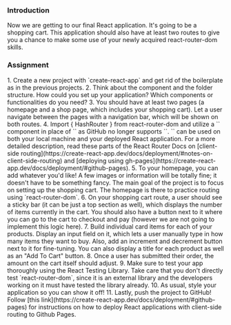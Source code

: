 ### Introduction

Now we are getting to our final React application. It's going to be a shopping cart.
This application should also have at least two routes to give you a chance to make some use of your newly acquired react-router-dom skills.

### Assignment

<div class="lesson-content__panel" markdown="1">
1. Create a new project with `create-react-app` and get rid of the boilerplate as in the previous projects.
2. Think about the component and the folder structure. How could you set up your application? Which components or functionalities do you need?
3. You should have at least two pages (a homepage and a shop page, which includes your shopping cart). Let a user navigate between the pages with a navigation bar, which will be shown on both routes.
4. Import { HashRouter } from react-router-dom and utilize a `<HashRouter />` component in place of `<BrowserRouter />` as GitHub no longer supports `<BrowserRouter />`. `<HashRouter />` can be used on both your local machine and your deployed React application. For a more detailed description, read these parts of the React Router Docs on [client-side routing](https://create-react-app.dev/docs/deployment/#notes-on-client-side-routing) and [deploying using gh-pages](https://create-react-app.dev/docs/deployment/#github-pages).
5. To your homepage, you can add whatever you'd like! A few images or information will be totally fine; it doesn't have to be something fancy. The main goal of the project is to focus on setting up the shopping cart. The homepage is there to practice routing using `react-router-dom`.
6. On your shopping cart route, a user should see a sticky bar (it can be just a top section as well), which displays the number of items currently in the cart. You should also have a button next to it where you can go to the cart to checkout and pay (however we are not going to implement this logic here).
7. Build individual card items for each of your products. Display an input field on it, which lets a user manually type in how many items they want to buy. Also, add an increment and decrement button next to it for fine-tuning. You can also display a title for each product as well as an "Add To Cart" button.
8. Once a user has submitted their order, the amount on the cart itself should adjust.
9. Make sure to test your app thoroughly using the React Testing Library. Take care that you don't directly test `react-router-dom`, since it is an external library and the developers working on it must have tested the library already.
10. As usual, style your application so you can show it off!
11. Lastly, push the project to GitHub! Follow [this link](https://create-react-app.dev/docs/deployment/#github-pages) for instructions on how to deploy React applications with client-side routing to Github Pages.
</div>
